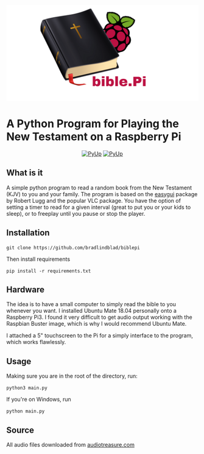 
<p align='center'>
<img src="https://github.com/bradlindblad/biblepi/blob/master/static/biblepi.png?raw=true" alt="BiblePi" ></a>
</p>


# A Python Program for Playing the New Testament on a Raspberry Pi

<p align='center'>
<a href="https://github.com/bradlindblad/biblepi"><img src="https://pyup.io/repos/github/bradlindblad/biblepi/shield.svg" alt="PyUp" height="18"></a> <a href="https://github.com/bradlindblad/biblepi"><img src="https://pyup.io/repos/github/bradlindblad/biblepi/python-3-shield.svg" alt="PyUp" height="18"></a> 
</p>


## What is it
A simple python program to read a random book from the New Testament (KJV) to you and your family. The program is based on the [easygui](https://github.com/robertlugg/easygui) package by Robert Lugg and the popular VLC package. You have the option of setting a timer to read for a given interval (great to put you or your kids to sleep), or to freeplay until you pause or stop the player. 

## Installation
```
git clone https://github.com/bradlindblad/biblepi
```

Then install requirements

```
pip install -r requirements.txt
```

## Hardware
The idea is to have a small computer to simply read the bible to you whenever you want. I installed Ubuntu Mate 18.04 personally onto a Raspberry Pi3. I found it very difficult to get audio output working with the Raspbian Buster image, which is why I would recommend Ubuntu Mate.

I attached a 5" touchscreen to the Pi for a simply interface to the program, which works flawlessly.

## Usage
Making sure you are in the root of the directory, run:

```
python3 main.py
```

If you're on Windows, run

```
python main.py
```

## Source
All audio files downloaded from [audiotreasure.com](https://audiotreasure.com/AT_KJVA.htm)